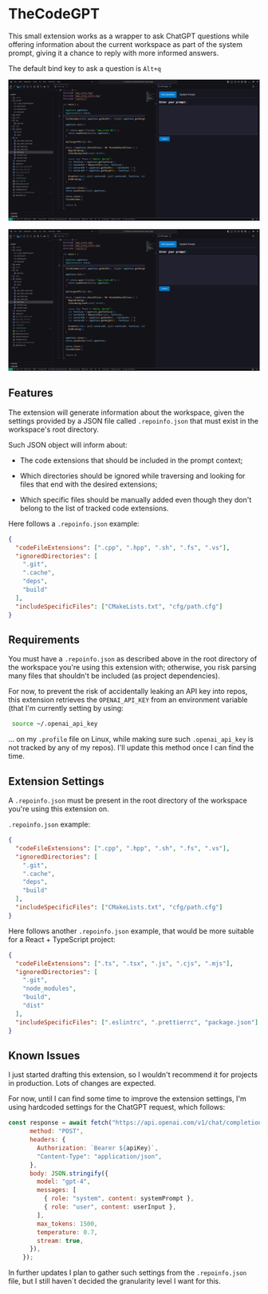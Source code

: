 # TheCodeGPT

This small extension works as a wrapper to ask ChatGPT questions while offering information about the current workspace as part of the system prompt, giving it a chance to reply with more informed answers.

The default bind key to ask a question is `Alt+q`

![TheCodeGPT screenshot 1](./screenshots/screenshot_01.png)

![TheCodeGPT screenshot 1](./screenshots/screenshot_01.png)

## Features

The extension will generate information about the workspace, given the settings provided by a JSON file called `.repoinfo.json` that must exist in the workspace's root directory.

Such JSON object will inform about:

- The code extensions that should be included in the prompt context;

- Which directories should be ignored while traversing and looking for files that end with the desired extensions;

- Which specific files should be manually added even though they don't belong to the list of tracked code extensions.

Here follows a `.repoinfo.json` example:

```JSON
{
  "codeFileExtensions": [".cpp", ".hpp", ".sh", ".fs", ".vs"],
  "ignoredDirectories": [
    ".git",
    ".cache",
    "deps",
    "build"
  ],
  "includeSpecificFiles": ["CMakeLists.txt", "cfg/path.cfg"]
}
```

## Requirements

You must have a `.repoinfo.json` as described above in the root directory of the workspace you're using this extension with; otherwise, you risk parsing many files that shouldn't be included (as project dependencies).

For now, to prevent the risk of accidentally leaking an API key into repos, this extension retrieves the `OPENAI_API_KEY` from an environment variable (that I'm currently setting by using:

```BASH
 source ~/.openai_api_key
 ```
 
 ... on my `.profile` file on Linux, while making sure such `.openai_api_key` is not tracked by any of my repos). I'll update this method once I can find the time.

## Extension Settings

A `.repoinfo.json` must be present in the root directory of the workspace you're using this extension on.

`.repoinfo.json` example:

```JSON
{
  "codeFileExtensions": [".cpp", ".hpp", ".sh", ".fs", ".vs"],
  "ignoredDirectories": [
    ".git",
    ".cache",
    "deps",
    "build"
  ],
  "includeSpecificFiles": ["CMakeLists.txt", "cfg/path.cfg"]
}
```

Here follows another `.repoinfo.json` example, that would be more suitable for a React + TypeScript project:

```JSON
{
  "codeFileExtensions": [".ts", ".tsx", ".js", ".cjs", ".mjs"],
  "ignoredDirectories": [
    ".git",
    "node_modules",
    "build",
    "dist"
  ],
  "includeSpecificFiles": [".eslintrc", ".prettierrc", "package.json"]
}
```


## Known Issues

I just started drafting this extension, so I wouldn't recommend it for projects in production. Lots of changes are expected.

For now, until I can find some time to improve the extension settings, I'm using hardcoded settings for the ChatGPT request, which follows:

```Javascript
const response = await fetch("https://api.openai.com/v1/chat/completions", {
      method: "POST",
      headers: {
        Authorization: `Bearer ${apiKey}`,
        "Content-Type": "application/json",
      },
      body: JSON.stringify({
        model: "gpt-4",
        messages: [
          { role: "system", content: systemPrompt },
          { role: "user", content: userInput },
        ],
        max_tokens: 1500,
        temperature: 0.7,
        stream: true,
      }),
    });
```

In further updates I plan to gather such settings from the `.repoinfo.json` file, but I still haven´t decided the granularity level I want for this.
